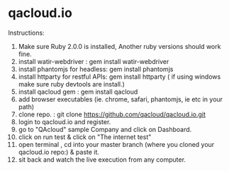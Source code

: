 qacloud.io
==========

Instructions:

1. Make sure Ruby 2.0.0 is installed, Another ruby versions should work fine.
2. install watir-webdriver :  gem install watir-webdriver
3. install phantomjs for headless: gem install phantomjs
4. install httparty for restful APIs: gem install httparty ( if using windows make sure ruby devtools are install.)
5. install qacloud gem : gem install qacloud
6. add browser executables (ie. chrome, safari, phantomjs, ie etc in your path)
7. clone repo. : git clone https://github.com/qacloud/qacloud.io.git
7. login to qacloud.io and register.
8. go to "QAcloud" sample Company and click on Dashboard.
9. click on run test & click on "The internet test"
10. open terminal , cd into your master branch (where you cloned your qacloud.io repo:) & paste it.
11. sit back and watch the live execution from any computer.

